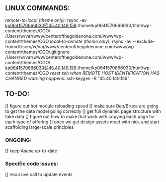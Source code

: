 ## LINUX COMMANDS:
*remote-to-local (theme only):*
  rsync -av kp0641570666030@45.40.149.159:/home/kp0641570666030/html/wp-content/themes/CGO/ /Users/w/var/www/centerofthegoldenone.com/www/wp-content/themes/CGO
*local-to-remote (theme only):*
  rsync -av --exclude-from=/Users/w/var/www/centerofthegoldenone.com/www/wp-content/themes/CGO/.gitignore /Users/w/var/www/centerofthegoldenone.com/www/wp-content/themes/CGO/ kp0641570666030@45.40.149.159:/home/kp0641570666030/html/wp-content/themes/CGO
*reset ssh when REMOTE HOST IDENTIFICATION HAS CHANGED warning happens:*
  ssh-keygen -R "45.40.149.159"


## TO-DO:
[] figure out hot module reloading speed
[] make sure Ben/Bruce are going to get the data model going correctly
[] get full dynamic page structure with fake data
[] figure out how to make that work with copying each page for each type of offering
[] once we get design assets meet with nick and start scaffolding large-scale principles

### ONGOING:
[] keep Asana up-to-date

### Specific code issues:
[] recursive call to update events